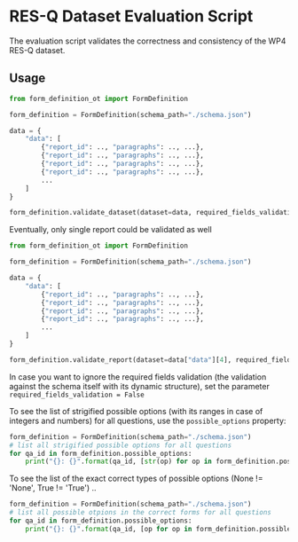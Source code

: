 # RES-Q Dataset Evaluation Script

The evaluation script validates the correctness and consistency of the WP4 RES-Q dataset.


## Usage

```python
from form_definition_ot import FormDefinition

form_definition = FormDefinition(schema_path="./schema.json")

data = {
    "data": [
        {"report_id": .., "paragraphs": .., ...}, 
        {"report_id": .., "paragraphs": .., ...}, 
        {"report_id": .., "paragraphs": .., ...}, 
        {"report_id": .., "paragraphs": .., ...}, 
        ...
    ]
}

form_definition.validate_dataset(dataset=data, required_fields_validation=True)
```

Eventually, only single report could be validated as well
```python
from form_definition_ot import FormDefinition

form_definition = FormDefinition(schema_path="./schema.json")

data = {
    "data": [
        {"report_id": .., "paragraphs": .., ...}, 
        {"report_id": .., "paragraphs": .., ...}, 
        {"report_id": .., "paragraphs": .., ...}, 
        {"report_id": .., "paragraphs": .., ...}, 
        ...
    ]
}

form_definition.validate_report(dataset=data["data"][4], required_fields_validation=True)
```

In case you want to ignore the required fields validation (the validation against the schema itself with its dynamic structure), set the parameter ```required_fields_validation = False```

To see the list of strigified possible options (with its ranges in case of integers and numbers) for all questions, use the ```possible_options``` property:
```python
form_definition = FormDefinition(schema_path="./schema.json")
# list all strigified possible options for all questions
for qa_id in form_definition.possible_options:
    print("{}: {}".format(qa_id, [str(op) for op in form_definition.possible_options[qa_id]]))
```

To see the list of the exact correct types of possible options (None != 'None', True != 'True') ..
```python
form_definition = FormDefinition(schema_path="./schema.json")
# list all possible otpions in the correct forms for all questions
for qa_id in form_definition.possible_options:
    print("{}: {}".format(qa_id, [op for op in form_definition.possible_options[qa_id]]))
```
